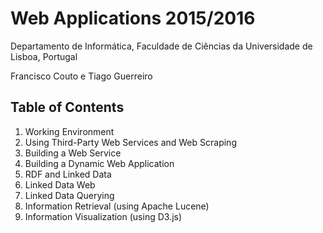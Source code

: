 # Web Applications 2015/2016
Departamento de Informática, Faculdade de Ciências da Universidade de Lisboa, Portugal

Francisco Couto e Tiago Guerreiro

## Table of Contents

1. Working Environment
2. Using Third-Party Web Services and Web Scraping
3. Building a Web Service
4. Building a Dynamic Web Application
5. RDF and Linked Data
6. Linked Data Web
7. Linked Data Querying
8. Information Retrieval (using Apache Lucene)
9. Information Visualization (using D3.js)







